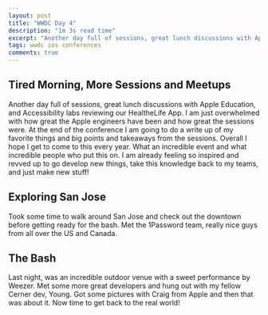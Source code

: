 ```yaml
---
layout: post
title: "WWDC Day 4"
description: "1m 3s read time"
excerpt: "Another day full of sessions, great lunch discussions with Apple Education, and Accessibility labs reviewing our HealtheLife App."
tags: wwdc ios conferences
comments: true
---
```

## Tired Morning, More Sessions and Meetups

Another day full of sessions, great lunch discussions with Apple Education, and Accessibility labs reviewing our HealtheLife App. I am just overwhelmed with how great the Apple engineers have been and how great the sessions were. At the end of the conference I am going to do a write up of my favorite things and big points and takeaways from the sessions. Overall I hope I get to come to this every year. What an incredible event and what incredible people who put this on. I am already feeling so inspired and revved up to go develop new things, take this knowledge back to my teams, and just make new stuff!

## Exploring San Jose

Took some time to walk around San Jose and check out the downtown before getting ready for the bash. Met the 1Password team, really nice guys from all over the US and Canada.

## The Bash

Last night, was an incredible outdoor venue with a sweet performance by Weezer. Met some more great developers and hung out with my fellow Cerner dev, Young. Got some pictures with Craig from Apple and then that was about it. Now time to get back to the real world!
